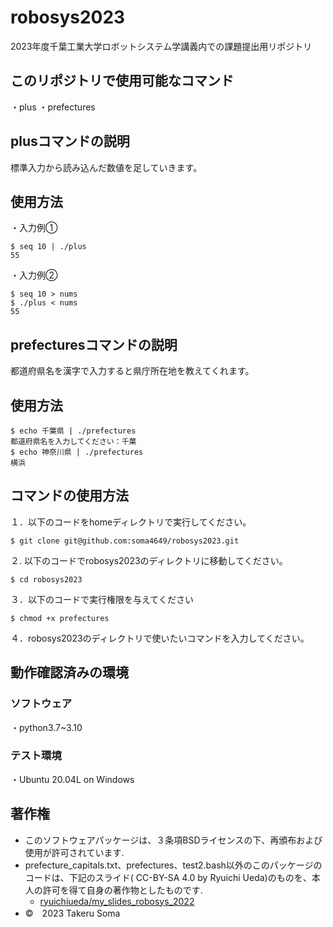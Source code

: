 # robosys2023
2023年度千葉工業大学ロボットシステム学講義内での課題提出用リポジトリ


## このリポジトリで使用可能なコマンド

・plus
・prefectures

## plusコマンドの説明

標準入力から読み込んだ数値を足していきます。

## 使用方法
・入力例①
```
$ seq 10 | ./plus
55
```
・入力例②
```
$ seq 10 > nums 
$ ./plus < nums
55
```
## prefecturesコマンドの説明

都道府県名を漢字で入力すると県庁所在地を教えてくれます。

## 使用方法

```
$ echo 千葉県 | ./prefectures
都道府県名を入力してください：千葉
$ echo 神奈川県 | ./prefectures
横浜
```

## コマンドの使用方法
１．以下のコードをhomeディレクトリで実行してください。

```
$ git clone git@github.com:soma4649/robosys2023.git
```
２. 以下のコードでrobosys2023のディレクトリに移動してください。

```
$ cd robosys2023
```
３．以下のコードで実行権限を与えてください
```
$ chmod +x prefectures
```
４．robosys2023のディレクトリで使いたいコマンドを入力してください。

## 動作確認済みの環境
### ソフトウェア
・python3.7~3.10

### テスト環境
・Ubuntu 20.04L on Windows 
## 著作権
* このソフトウェアパッケージは、３条項BSDライセンスの下、再頒布および使用が許可されています.
* prefecture_capitals.txt、prefectures、test2.bash以外のこのパッケージのコードは、下記のスライド( CC-BY-SA 4.0 by Ryuichi Ueda)のものを、本人の許可を得て自身の著作物としたものです.
   * [ryuichiueda/my_slides_robosys_2022](https://github.com/ryuichiueda/my_slides/tree/master/robosys_2022)
* ©　2023 Takeru Soma

